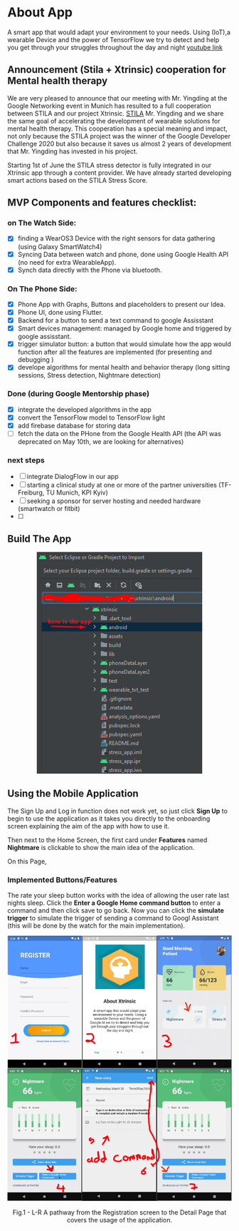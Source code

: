 # About App

A smart app that would adapt your environment to your needs. Using (IoT),a wearable Device and the power of TensorFlow we try to detect and help you get through your struggles throughout the day and night
[youtube link](https://www.youtube.com/watch?v=OwvyCDNKIZQ)
## Announcement (Stila + Xtrinsic) cooperation for Mental health therapy
We are very pleased to announce that our meeting with Mr. Yingding at the Google Networking event in Munich has resulted to a full cooperation between STILA and our project Xtrinsic.
[STILA](https://youtu.be/GZe5BKBnzho)
Mr. Yingding and we share the same goal of accelerating the development of wearable solutions for mental health therapy. This cooperation has a special meaning and impact, not only because the STILA project was the winner of the Google Developer Challenge 2020 but also because it saves us almost 2 years of development that Mr. Yingding has invested in his project.

Starting 1st of June the STILA stress detector is fully integrated in our Xtrinsic app through a content provider. We have already started developing smart actions based on the STILA Stress Score.

## MVP Components and features checklist:
### on The Watch Side:
- [x]  finding a WearOS3 Device with the right sensors for data gathering (using Galaxy SmartWatch4)
- [x] Syncing Data between watch and phone, done using Google Health API (no need for extra WearableApp).
- [x] Synch data directly with the Phone via bluetooth.
### On The Phone Side:
- [x] Phone App with Graphs, Buttons and placeholders to present our Idea.
- [x] Phone UI, done using Flutter.
- [x] Backend for a button to send a text command to google Assisstant
- [x] Smart devices management: managed by Google home and triggered by google assisstant.
- [x] trigger simulator button: a button that would simulate how the app would function after all the features are implemented (for presenting and debugging )
- [x] develope algorithms for mental health and behavior therapy (long sitting sessions, Stress detection, Nightmare detection)
### Done (during Google Mentorship phase)
- [x] integrate the developed algorithms in the app
- [x] convert the TensorFlow model to TensorFlow light
- [x] add firebase database for storing data
- [ ] fetch the data on the PHone from the Google Health API (the API was deprecated on May 10th, we are looking for alternatives)
### next steps
- [ ] integrate DialogFlow in our app
- [ ] starting a clinical study at one or more of the partner universities (TF-Freiburg, TU Munich, KPI Kyiv)
- [ ] seeking a sponsor for server hosting and needed hardware (smartwatch or fitbit)
- [ ] 
## Build The App

<p align = "center">
<img src = "assets/icons/github_readme_photo.png">
</p>

## Using the Mobile Application

The Sign Up and Log in function does not work yet, so just click **Sign Up** to begin to use the application as it takes you directly to the onboarding screen explaining the aim of the app with how to use it.

Then next to the Home Screen, the first card under **Features** named **Nightmare** is clickable to show the main idea of the application.

On this Page,

### Implemented Buttons/Features

The rate your sleep button works with the idea of allowing the user rate last nights sleep. Click the **Enter a Google Home command button** to enter a command and then click save to go back. Now you can click the **simulate trigger** to simulate the trigger of sending a command to Googl Assistant (this will be done by the watch for the main implementation).

<p align = "center">
<img src = "assets/icons/pathway.jpg">
</p>
<p align = "center">
Fig.1 - L-R A pathway from the  Registration screen to the Detail Page that covers the usage of the application.
</p>
